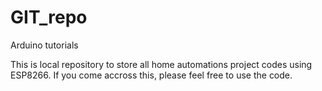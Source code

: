 # GIT_repo
Arduino tutorials

This is local repository to store all home automations project codes using ESP8266.
If you come accross this, please feel free to use the code.
